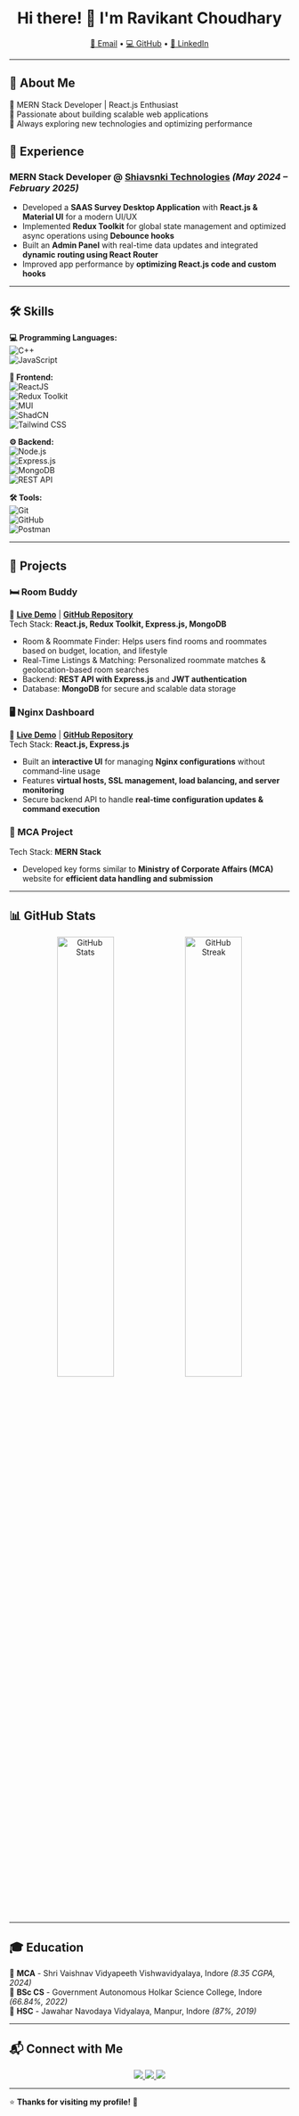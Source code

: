 <h1 align="center">Hi there! 👋 I'm Ravikant Choudhary</h1>

<p align="center">
  <a href="mailto:ravikantchoudhary537@gmail.com">📧 Email</a> • 
  <a href="https://github.com/your-github-username">💻 GitHub</a> • 
  <a href="https://linkedin.com/in/your-linkedin-profile">🔗 LinkedIn</a>
</p>

---

## 🚀 About Me  
🔹 MERN Stack Developer | React.js Enthusiast  
🔹 Passionate about building scalable web applications  
🔹 Always exploring new technologies and optimizing performance  

## 📍 Experience  
### **MERN Stack Developer** @ [Shiavsnki Technologies](#) _(May 2024 – February 2025)_  
- Developed a **SAAS Survey Desktop Application** with **React.js & Material UI** for a modern UI/UX  
- Implemented **Redux Toolkit** for global state management and optimized async operations using **Debounce hooks**  
- Built an **Admin Panel** with real-time data updates and integrated **dynamic routing using React Router**  
- Improved app performance by **optimizing React.js code and custom hooks**  

---

## 🛠 Skills  

**💻 Programming Languages:**  
![C++](https://img.shields.io/badge/C++-00599C?style=for-the-badge&logo=c%2B%2B&logoColor=white)  
![JavaScript](https://img.shields.io/badge/JavaScript-F7DF1E?style=for-the-badge&logo=javascript&logoColor=black)  

**🎨 Frontend:**  
![ReactJS](https://img.shields.io/badge/React-61DAFB?style=for-the-badge&logo=react&logoColor=black)  
![Redux Toolkit](https://img.shields.io/badge/Redux%20Toolkit-764ABC?style=for-the-badge&logo=redux&logoColor=white)  
![MUI](https://img.shields.io/badge/Material--UI-0081CB?style=for-the-badge&logo=mui&logoColor=white)  
![ShadCN](https://img.shields.io/badge/ShadCN-000000?style=for-the-badge&logo=shadcn&logoColor=white)  
![Tailwind CSS](https://img.shields.io/badge/Tailwind%20CSS-38B2AC?style=for-the-badge&logo=tailwind-css&logoColor=white)  

**⚙️ Backend:**  
![Node.js](https://img.shields.io/badge/Node.js-339933?style=for-the-badge&logo=node.js&logoColor=white)  
![Express.js](https://img.shields.io/badge/Express.js-000000?style=for-the-badge&logo=express&logoColor=white)  
![MongoDB](https://img.shields.io/badge/MongoDB-47A248?style=for-the-badge&logo=mongodb&logoColor=white)  
![REST API](https://img.shields.io/badge/REST%20API-0081CB?style=for-the-badge)  

**🛠 Tools:**  
![Git](https://img.shields.io/badge/Git-F05032?style=for-the-badge&logo=git&logoColor=white)  
![GitHub](https://img.shields.io/badge/GitHub-181717?style=for-the-badge&logo=github&logoColor=white)  
![Postman](https://img.shields.io/badge/Postman-FF6C37?style=for-the-badge&logo=postman&logoColor=white)  

---

## 📂 Projects  

### **🛏️ Room Buddy**  
🔗 **[Live Demo](#)** | **[GitHub Repository](#)**  
Tech Stack: **React.js, Redux Toolkit, Express.js, MongoDB**  
- Room & Roommate Finder: Helps users find rooms and roommates based on budget, location, and lifestyle  
- Real-Time Listings & Matching: Personalized roommate matches & geolocation-based room searches  
- Backend: **REST API with Express.js** and **JWT authentication**  
- Database: **MongoDB** for secure and scalable data storage  

### **🖥️ Nginx Dashboard**  
🔗 **[Live Demo](#)** | **[GitHub Repository](#)**  
Tech Stack: **React.js, Express.js**  
- Built an **interactive UI** for managing **Nginx configurations** without command-line usage  
- Features **virtual hosts, SSL management, load balancing, and server monitoring**  
- Secure backend API to handle **real-time configuration updates & command execution**  

### **📄 MCA Project**  
Tech Stack: **MERN Stack**  
- Developed key forms similar to **Ministry of Corporate Affairs (MCA)** website for **efficient data handling and submission**  

---

## 📊 GitHub Stats  
<p align="center">
  <img src="https://github-readme-stats.vercel.app/api?username=your-github-username&show_icons=true&theme=radical" alt="GitHub Stats" width="45%"/>
  <img src="https://github-readme-streak-stats.herokuapp.com/?user=your-github-username&theme=radical" alt="GitHub Streak" width="45%"/>
</p>

---

## 🎓 Education  
📖 **MCA** - Shri Vaishnav Vidyapeeth Vishwavidyalaya, Indore _(8.35 CGPA, 2024)_  
📖 **BSc CS** - Government Autonomous Holkar Science College, Indore _(66.84%, 2022)_  
📖 **HSC** - Jawahar Navodaya Vidyalaya, Manpur, Indore _(87%, 2019)_  

---

## 📬 Connect with Me  
<p align="center">
  <a href="mailto:ravikantchoudhary537@gmail.com">
    <img src="https://img.shields.io/badge/Email-D14836?style=for-the-badge&logo=gmail&logoColor=white"/>
  </a>
  <a href="https://github.com/your-github-username">
    <img src="https://img.shields.io/badge/GitHub-181717?style=for-the-badge&logo=github&logoColor=white"/>
  </a>
  <a href="https://linkedin.com/in/your-linkedin-profile">
    <img src="https://img.shields.io/badge/LinkedIn-0077B5?style=for-the-badge&logo=linkedin&logoColor=white"/>
  </a>
</p>

---

⭐ **Thanks for visiting my profile!** 🚀  
